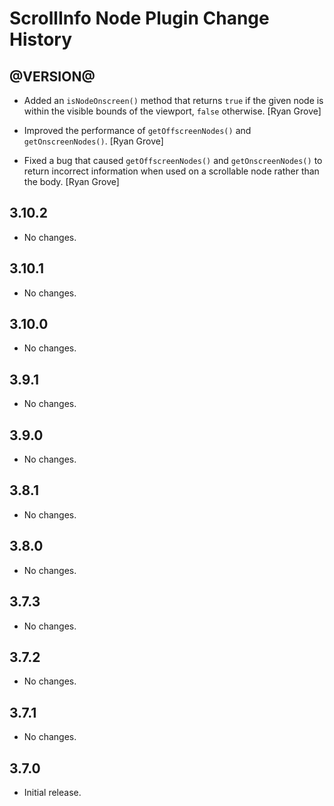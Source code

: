 ScrollInfo Node Plugin Change History
=====================================

@VERSION@
------

* Added an `isNodeOnscreen()` method that returns `true` if the given node is
  within the visible bounds of the viewport, `false` otherwise. [Ryan Grove]

* Improved the performance of `getOffscreenNodes()` and `getOnscreenNodes()`.
  [Ryan Grove]

* Fixed a bug that caused `getOffscreenNodes()` and `getOnscreenNodes()` to
  return incorrect information when used on a scrollable node rather than the
  body. [Ryan Grove]

3.10.2
------

* No changes.

3.10.1
------

* No changes.

3.10.0
------

* No changes.

3.9.1
-----

* No changes.

3.9.0
-----

* No changes.

3.8.1
-----

* No changes.

3.8.0
-----

  * No changes.

3.7.3
-----

* No changes.

3.7.2
-----

* No changes.

3.7.1
-----

* No changes.

3.7.0
-----

* Initial release.
